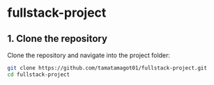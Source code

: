 # fullstack-project

## 1. Clone the repository
Clone the repository and navigate into the project folder:
```bash
git clone https://github.com/tamatamagot01/fullstack-project.git
cd fullstack-project

